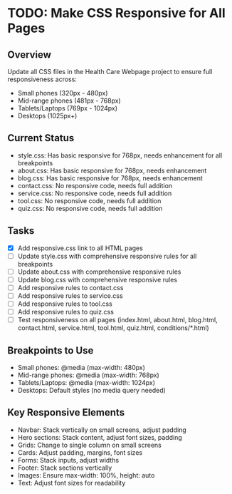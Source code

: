 # TODO: Make CSS Responsive for All Pages

## Overview
Update all CSS files in the Health Care Webpage project to ensure full responsiveness across:
- Small phones (320px - 480px)
- Mid-range phones (481px - 768px)
- Tablets/Laptops (769px - 1024px)
- Desktops (1025px+)

## Current Status
- style.css: Has basic responsive for 768px, needs enhancement for all breakpoints
- about.css: Has basic responsive for 768px, needs enhancement
- blog.css: Has basic responsive for 768px, needs enhancement
- contact.css: No responsive code, needs full addition
- service.css: No responsive code, needs full addition
- tool.css: No responsive code, needs full addition
- quiz.css: No responsive code, needs full addition

## Tasks
- [x] Add responsive.css link to all HTML pages
- [ ] Update style.css with comprehensive responsive rules for all breakpoints
- [ ] Update about.css with comprehensive responsive rules
- [ ] Update blog.css with comprehensive responsive rules
- [ ] Add responsive rules to contact.css
- [ ] Add responsive rules to service.css
- [ ] Add responsive rules to tool.css
- [ ] Add responsive rules to quiz.css
- [ ] Test responsiveness on all pages (index.html, about.html, blog.html, contact.html, service.html, tool.html, quiz.html, conditions/*.html)

## Breakpoints to Use
- Small phones: @media (max-width: 480px)
- Mid-range phones: @media (max-width: 768px)
- Tablets/Laptops: @media (max-width: 1024px)
- Desktops: Default styles (no media query needed)

## Key Responsive Elements
- Navbar: Stack vertically on small screens, adjust padding
- Hero sections: Stack content, adjust font sizes, padding
- Grids: Change to single column on small screens
- Cards: Adjust padding, margins, font sizes
- Forms: Stack inputs, adjust widths
- Footer: Stack sections vertically
- Images: Ensure max-width: 100%, height: auto
- Text: Adjust font sizes for readability
